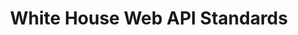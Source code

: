 ---
layout: guideline
title: White House Web API Standards
permalink: /design/guidelines/white-house-web-api-standards
sort: White House_White House Web API Standards
guideline_id: white-house-web-api-standards
guideline_title: White House Web API Standards
guideline_type: github
guideline_url: 'https://github.com/WhiteHouse/api-standards'
guideline_company: White House
guideline_companyLogoUrl: /media/logos/whitehouse.png
guideline_companyUrl: 'https://www.whitehouse.gov/developers'
guideline_date: 2015-02-24T00:00:00.000Z
guideline_reviewDate: 2016-08-18T00:00:00.000Z
topics:
  - topic_id: collection-filtering
    topic_category: Collection Resources
    topic_name: Filtering
    topic_description: How to select some resources in a collection
    topic__links:
      self:
        href: /design/topics/collection-filtering
      topicGuidelines:
        href: /design/topics/collection-filtering/guidelines
    references:
      - name: Record Limits
        url: 'https://github.com/WhiteHouse/api-standards/blob/master/README.md#record-limits'
  - topic_id: cors
    topic_category: Miscellaneous
    topic_name: CORS
    topic_description: How to deal with CORS
    topic__links:
      self:
        href: /design/topics/cors
      topicGuidelines:
        href: /design/topics/cors/guidelines
    references:
      - name: JSONP
        url: 'https://github.com/WhiteHouse/api-standards/blob/master/README.md#jsonp'
  - topic_id: http-content-negotiation
    topic_category: HTTP Protocol
    topic_name: Content negociation and media types
    topic_description: 'How to describe your API data format and/or propose different formats (like json, yaml, xml atom, ...)'
    topic__links:
      self:
        href: /design/topics/http-content-negotiation
      topicGuidelines:
        href: /design/topics/http-content-negotiation/guidelines
    references:
      - name: General guidelines for RESTful URLs
        quote: 'Formats should be in the form of api/v2/resource/{id}.json'
        url: 'https://github.com/WhiteHouse/api-standards/blob/master/README.md#general-guidelines-for-restful-urls'
  - topic_id: http-headers
    topic_category: HTTP Protocol
    topic_name: HTTP Headers
    topic_description: How to use standard or custom HTTP headers
    topic__links:
      self:
        href: /design/topics/http-headers
      topicGuidelines:
        href: /design/topics/http-headers/guidelines
    references:
      - name: General guidelines for RESTful URLs
        quote: URL v. header
        url: 'https://github.com/WhiteHouse/api-standards/blob/master/README.md#general-guidelines-for-restful-urls'
  - topic_id: http-status-200
    topic_category: HTTP Status
    topic_name: HTTP Status 200
    topic_description: When to use HTTP status 200
    topic__links:
      self:
        href: /design/topics/http-status-200
      topicGuidelines:
        href: /design/topics/http-status-200/guidelines
    references:
      - name: Error handling
        url: 'https://github.com/WhiteHouse/api-standards/blob/master/README.md#error-handling'
  - topic_id: http-status-400
    topic_category: HTTP Status
    topic_name: HTTP Status 400
    topic_description: When to use HTTP status 400
    topic__links:
      self:
        href: /design/topics/http-status-400
      topicGuidelines:
        href: /design/topics/http-status-400/guidelines
    references:
      - name: Error handling
        url: 'https://github.com/WhiteHouse/api-standards/blob/master/README.md#error-handling'
  - topic_id: http-status-500
    topic_category: HTTP Status
    topic_name: HTTP Status 500
    topic_description: When to use HTTP status 500
    topic__links:
      self:
        href: /design/topics/http-status-500
      topicGuidelines:
        href: /design/topics/http-status-500/guidelines
    references:
      - name: Error handling
        url: 'https://github.com/WhiteHouse/api-standards/blob/master/README.md#error-handling'
  - topic_id: http-status-standard-error
    topic_category: Error handling
    topic_name: Error format
    topic_description: How to provide information about errors
    topic__links:
      self:
        href: /design/topics/http-status-standard-error
      topicGuidelines:
        href: /design/topics/http-status-standard-error/guidelines
    references:
      - name: Error handling
        url: 'https://github.com/WhiteHouse/api-standards/blob/master/README.md#error-handling'
  - topic_id: http-status
    topic_category: HTTP Status
    topic_name: HTTP Statuses
    topic_description: General information about HTTP statuses usage
    topic__links:
      self:
        href: /design/topics/http-status
      topicGuidelines:
        href: /design/topics/http-status/guidelines
    references:
      - name: Error handling
        url: 'https://github.com/WhiteHouse/api-standards/blob/master/README.md#error-handling'
  - topic_id: http-methods-delete
    topic_category: HTTP Methods
    topic_name: DELETE
    topic_description: When to use HTTP method DELETE
    topic__links:
      self:
        href: /design/topics/http-methods-delete
      topicGuidelines:
        href: /design/topics/http-methods-delete/guidelines
    references:
      - name: General guidelines for RESTful URLs
        url: 'https://github.com/WhiteHouse/api-standards/blob/master/README.md#general-guidelines-for-restful-urls'
  - topic_id: http-methods-get
    topic_category: HTTP Methods
    topic_name: GET
    topic_description: When to use HTTP method GET
    topic__links:
      self:
        href: /design/topics/http-methods-get
      topicGuidelines:
        href: /design/topics/http-methods-get/guidelines
    references:
      - name: General guidelines for RESTful URLs
        url: 'https://github.com/WhiteHouse/api-standards/blob/master/README.md#general-guidelines-for-restful-urls'
  - topic_id: http-methods-post
    topic_category: HTTP Methods
    topic_name: POST
    topic_description: When to use HTTP method POST
    topic__links:
      self:
        href: /design/topics/http-methods-post
      topicGuidelines:
        href: /design/topics/http-methods-post/guidelines
    references:
      - name: General guidelines for RESTful URLs
        url: 'https://github.com/WhiteHouse/api-standards/blob/master/README.md#general-guidelines-for-restful-urls'
  - topic_id: http-methods-put
    topic_category: HTTP Methods
    topic_name: PUT
    topic_description: When to use HTTP method PUT
    topic__links:
      self:
        href: /design/topics/http-methods-put
      topicGuidelines:
        href: /design/topics/http-methods-put/guidelines
    references:
      - name: General guidelines for RESTful URLs
        url: 'https://github.com/WhiteHouse/api-standards/blob/master/README.md#general-guidelines-for-restful-urls'
  - topic_id: http-methods
    topic_category: HTTP Methods
    topic_name: HTTP methods
    topic_description: General information about HTTP methods usage
    topic__links:
      self:
        href: /design/topics/http-methods
      topicGuidelines:
        href: /design/topics/http-methods/guidelines
    references:
      - name: HTTP verbs
        url: 'https://github.com/WhiteHouse/api-standards/blob/master/README.md#http-verbs'
      - name: General guidelines for RESTful URLs
        url: 'https://github.com/WhiteHouse/api-standards/blob/master/README.md#general-guidelines-for-restful-urls'
  - topic_id: naming
    topic_category: Naming
    topic_name: Naming
    topic_description: How to name things
    topic__links:
      self:
        href: /design/topics/naming
      topicGuidelines:
        href: /design/topics/naming/guidelines
    references:
      - name: General guidelines for RESTful URLs
        url: 'https://github.com/WhiteHouse/api-standards/blob/master/README.md#general-guidelines-for-restful-urls'
  - topic_id: resource-creation
    topic_category: Resources
    topic_name: Create resource
    topic_description: How to create resources
    topic__links:
      self:
        href: /design/topics/resource-creation
      topicGuidelines:
        href: /design/topics/resource-creation/guidelines
    references:
      - name: HTTP verbs
        url: 'https://github.com/WhiteHouse/api-standards/blob/master/README.md#http-verbs'
  - topic_id: resource-deletion
    topic_category: Resources
    topic_name: Delete resource
    topic_description: How to delete resources
    topic__links:
      self:
        href: /design/topics/resource-deletion
      topicGuidelines:
        href: /design/topics/resource-deletion/guidelines
    references:
      - name: HTTP verbs
        url: 'https://github.com/WhiteHouse/api-standards/blob/master/README.md#http-verbs'
  - topic_id: resource-multiple
    topic_category: Resources
    topic_name: Batch Bulk
    topic_description: How to handle batch/bulk processing/creation/update/... (e.g. handle multiple resources at conce)
    topic__links:
      self:
        href: /design/topics/resource-multiple
      topicGuidelines:
        href: /design/topics/resource-multiple/guidelines
    references:
      - name: HTTP verbs
        quote: 'Bulk update, Delete all dogs'
        url: 'https://github.com/WhiteHouse/api-standards/blob/master/README.md#http-verbs'
  - topic_id: resource-retrieve
    topic_category: Resources
    topic_name: Retrieve resource
    topic_description: How to retrieve a resource
    topic__links:
      self:
        href: /design/topics/resource-retrieve
      topicGuidelines:
        href: /design/topics/resource-retrieve/guidelines
    references:
      - name: HTTP verbs
        url: 'https://github.com/WhiteHouse/api-standards/blob/master/README.md#http-verbs'
  - topic_id: resource-update
    topic_category: Resources
    topic_name: Update resource
    topic_description: How to update a resource
    topic__links:
      self:
        href: /design/topics/resource-update
      topicGuidelines:
        href: /design/topics/resource-update/guidelines
    references:
      - name: HTTP verbs
        url: 'https://github.com/WhiteHouse/api-standards/blob/master/README.md#http-verbs'
  - topic_id: resource-url-format
    topic_category: Resources
    topic_name: URL format
    topic_description: How to design URLs
    topic__links:
      self:
        href: /design/topics/resource-url-format
      topicGuidelines:
        href: /design/topics/resource-url-format/guidelines
    references:
      - name: RESTful URLs
        url: 'https://github.com/WhiteHouse/api-standards/blob/master/README.md#restful-urls'
  - topic_id: versioning
    topic_category: API Lifecycle
    topic_name: Versionning
    topic_description: How to handle API versionning
    topic__links:
      self:
        href: /design/topics/versioning
      topicGuidelines:
        href: /design/topics/versioning/guidelines
    references:
      - name: General guidelines for RESTful URLs
        url: 'https://github.com/WhiteHouse/api-standards/blob/master/README.md#general-guidelines-for-restful-urls'
      - name: Versions
        url: 'https://github.com/WhiteHouse/api-standards/blob/master/README.md#versions'
---